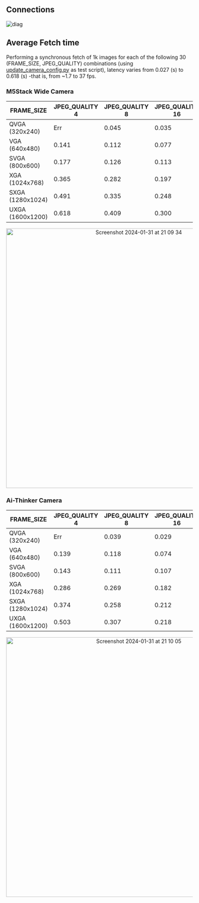 ## Connections

![diag](https://github.com/Any-Winter-4079/Transformer_Robot/assets/50542132/c7165e7e-c409-475d-85b3-c041165ebcb6)


## Average Fetch time
Performing a synchronous fetch of 1k images for each of the following 30 (FRAME_SIZE, JPEG_QUALITY) combinations (using [update_camera_config.py](https://github.com/Any-Winter-4079/GPT_Uno_Robot/blob/main/computer_code/test_scripts/camera/1_update_cam_config.py) as test script), latency varies from 0.027 (s) to 0.618 (s) -that is, from ~1.7 to 37 fps.

### M5Stack Wide Camera

| FRAME_SIZE      | JPEG_QUALITY 4 | JPEG_QUALITY 8 | JPEG_QUALITY 16 | JPEG_QUALITY 32 | JPEG_QUALITY 63 |
|-----------------|----------------|----------------|-----------------|-----------------|-----------------|
| QVGA (320x240)  | Err            | 0.045          | 0.035           | 0.032           | 0.030           |
| VGA (640x480)   | 0.141          | 0.112          | 0.077           | 0.074           | 0.067           |
| SVGA (800x600)  | 0.177          | 0.126          | 0.113           | 0.075           | 0.067           |
| XGA (1024x768)  | 0.365          | 0.282          | 0.197           | 0.153           | 0.152           |
| SXGA (1280x1024)| 0.491          | 0.335          | 0.248           | 0.183           | 0.166           |
| UXGA (1600x1200)| 0.618          | 0.409          | 0.300           | 0.222           | 0.191           |

<div align="center"><img width="700" alt="Screenshot 2024-01-31 at 21 09 34" src="https://github.com/Any-Winter-4079/GPT_Uno_Robot/assets/50542132/77a86c6f-5b5e-4b12-bd2f-3ed7c434cd9c"></div>

### Ai-Thinker Camera

| FRAME_SIZE      | JPEG_QUALITY 4 | JPEG_QUALITY 8 | JPEG_QUALITY 16 | JPEG_QUALITY 32 | JPEG_QUALITY 63 |
|-----------------|----------------|----------------|-----------------|-----------------|-----------------|
| QVGA (320x240)  | Err            | 0.039          | 0.029           | 0.030           | 0.027           |
| VGA (640x480)   | 0.139          | 0.118          | 0.074           | 0.075           | 0.068           |
| SVGA (800x600)  | 0.143          | 0.111          | 0.107           | 0.067           | 0.067           |
| XGA (1024x768)  | 0.286          | 0.269          | 0.182           | 0.148           | 0.150           |
| SXGA (1280x1024)| 0.374          | 0.258          | 0.212           | 0.173           | 0.155           |
| UXGA (1600x1200)| 0.503          | 0.307          | 0.218           | 0.221           | 0.194           |

<div align="center"><img width="700" alt="Screenshot 2024-01-31 at 21 10 05" src="https://github.com/Any-Winter-4079/GPT_Uno_Robot/assets/50542132/f1406ccf-bfca-4ed6-a7de-8df5745dcf23"></div>

